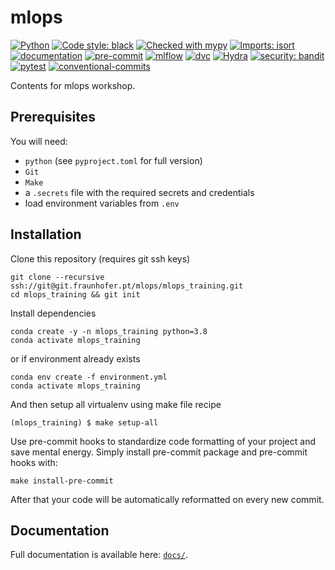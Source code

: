 # mlops

[![Python](https://img.shields.io/badge/python-3.7+-informational.svg)](<>)
[![Code style: black](https://img.shields.io/badge/code%20style-black-000000.svg)](https://github.com/psf/black)
[![Checked with mypy](http://www.mypy-lang.org/static/mypy_badge.svg)](http://mypy-lang.org)
[![Imports: isort](https://img.shields.io/badge/%20imports-isort-%231674b1?style=black)](https://pycqa.github.io/isort)
[![documentation](https://img.shields.io/badge/docs-mkdocs%20material-blue.svg?style=flat)](https://mkdocstrings.github.io)
[![pre-commit](https://img.shields.io/badge/pre--commit-enabled-brightgreen?logo=pre-commit&logoColor=white)](https://github.com/pre-commit/pre-commit)
[![mlflow](https://img.shields.io/badge/tracking-mlflow-blue)](https://mlflow.org)
[![dvc](https://img.shields.io/badge/data-dvc-9cf)](https://dvc.org)
[![Hydra](https://img.shields.io/badge/Config-Hydra-89b8cd)](https://hydra.cc)
[![security: bandit](https://img.shields.io/badge/security-bandit-yellow.svg)](https://github.com/PyCQA/bandit)
[![pytest](https://img.shields.io/badge/pytest-enabled-brightgreen)](https://github.com/pytest-dev/pytest)
[![conventional-commits](https://img.shields.io/badge/conventional%20commits-1.0.0-yellow)](https://github.com/commitizen-tools/commitizen)

Contents for mlops workshop.

## Prerequisites

You will need:

- `python` (see `pyproject.toml` for full version)
- `Git`
- `Make`
- a `.secrets` file with the required secrets and credentials
- load environment variables from `.env`

## Installation

Clone this repository (requires git ssh keys)

```
git clone --recursive ssh://git@git.fraunhofer.pt/mlops/mlops_training.git
cd mlops_training && git init
```

Install dependencies

```
conda create -y -n mlops_training python=3.8
conda activate mlops_training
```

or if environment already exists

```
conda env create -f environment.yml
conda activate mlops_training
```

And then setup all virtualenv using make file recipe

```
(mlops_training) $ make setup-all
```

Use pre-commit hooks to standardize code formatting of your project and save mental energy.
Simply install pre-commit package and pre-commit hooks with:

```
make install-pre-commit
```

After that your code will be automatically reformatted on every new commit.

## Documentation

Full documentation is available here: [`docs/`](docs).